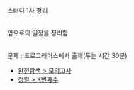 스터디 1차 정리

<br />
앞으로의 일정을 정리함
<br /><br />

문제 : 프로그래머스에서 출제(푸는 시간 30분)
* [완전탐색 > 모의고사](https://programmers.co.kr/learn/courses/30/lessons/42840)
* [정렬 > K번째수](https://programmers.co.kr/learn/courses/30/lessons/42748)
